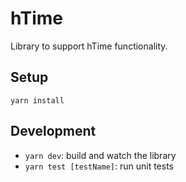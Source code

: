 # hTime

Library to support hTime functionality.

## Setup

`yarn install`

## Development

- `yarn dev`: build and watch the library
- `yarn test [testName]`: run unit tests
